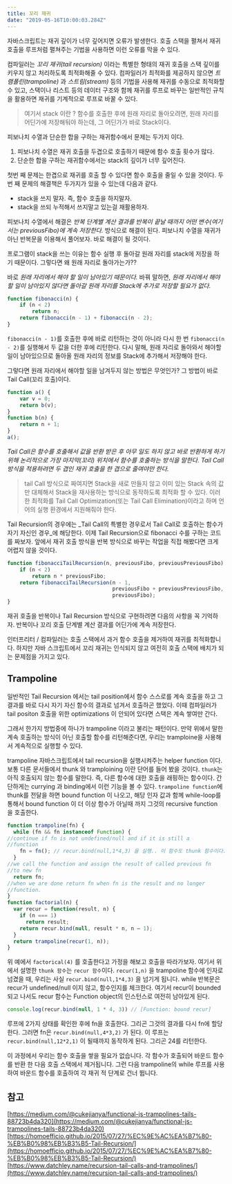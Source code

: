 ```yaml
---
title: 꼬리 재귀
date: "2019-05-16T10:00:03.284Z"
---
```


자바스크립트는 재귀 깊이가 너무 깊어지면 오류가 발생한다. 호출 스택을 펼쳐서 재귀 호출을 루프처럼 펼쳐주는 기법을 사용하면 이런 오류를 막을 수 있다. 

컴파일러는 _꼬리 재귀(tail recursion)_ 이라는 특별한 형태의 재귀 호출을 스택 깊이를 키우지 않고 처리하도록 최적화해줄 수 있다.
컴파일러가 최적화를 제공하지 않으면 _트램폴린(trampoline)_ 과 _스트림(stream)_ 등의 기법을 사용해 재귀를 수동으로 최적화할 수 있고, 스택이나 리스트 등의 데이터 구조와 함께 재귀를 루프로 바꾸는 일반적인 규칙을 활용하면 재귀를 기계적으로 루프로 바꿀 수 있다. 


> 여기서 stack 이란 ? 함수를 호출한 후에 원래 자리로 돌아오려면, 원래 자리를 어딘가에 저장해둬야 하는데, 그 어딘가가 바로 Stack이다. 

피보나치 수열과 단순한 합을 구하는 재귀함수에서 문제는 두가지 이다.

1. 피보나치 수열은 재귀 호출을 두겹으로 호출하기 때문에 함수 호출 횟수가 많다.
2. 단순한 합을 구하는 재귀함수에서는 stack의 깊이가 너무 깊어진다.

첫번 째 문제는 한겹으로 재귀를 호출 할 수 있다면 함수 호출을 줄일 수 있을 것이다.
두번 째 문제의 해결책은 두가지가 있을 수 있는데 다음과 같다.
 
  - stack을 쓰지 말자. 즉, 함수 호출을 하지말자.
  - stack을 쓰되 누적해서 쓰지말고 있는걸 재활용하자.

 
피보나치 수열에서 해결은 _반복 단계별 계산 결과를 반복이 끝날 때까지 어떤 변수(여기서는 previousFibo)에 계속 저장한다._ 방식으로 해결이 된다.
피보나치 수열을 재귀가 아닌 반복문을 이용해서 풀어보자. 바로 해결이 될 것이다.

프로그램이 stack을 쓰는 이유는 함수 실행 후 돌아갈 원래 자리를 stack에 저장을 하기 때문이다.
그렇다면 왜 원래 자리로 돌아가는가??

바로 _원래 자리에서 해야 할 일이 남아있기 때문이다._
바꿔 말하면, _원래 자리에서 해야할 일이 남아있지 않다면 돌아갈 원래 자리를 Stack에 추가로 저장할 필요가 없다._

```javascript
function fibonacci(n) {
    if (n < 2)
        return n;
    return fibonacci(n - 1) + fibonacci(n - 2);
}
```

`fibonacci(n - 1)`를 호출한 후에 바로 리턴하는 것이 아니라 다시 한 번 `fibonacci(n - 2)`를 실행해서 두 값을 더한 후에 리턴한다. 다시 말해, 원래 자리로 돌아와서 해야할 일이 남아있으므로 돌아올 원래 자리의 정보를 Stack에 추가해서 저장해야 한다.

그렇다면 원래 자리에서 해야할 일을 남겨두지 않는 방법은 무엇인가? 그 방법이 바로 Tail Call(꼬리 호출)이다.

```javascript
function a() {
    var v = 0;
    return b(v);
}
function b(n) {
    return n + 1;
}
a();
```

_Tail Call은 함수를 호출해서 값을 반환 받은 후 아무 일도 하지 않고 바로 반환하게 하기 위해 논리적으로 가장 마지막(꼬리) 위치에서 함수를 호출하는 방식을 말한다._
_Tail Call 방식을 적용하려면 두 겹인 재귀 호출을 한 겹으로 줄여야만 한다._

> tail Call 방식으로 짜여지면 Stack을 새로 만들지 않고 이미 있는 Stack 속의 값만 대체해서 Stack을 재사용하는 방식으로 동작하도록 최적화 할 수 있다. 이러한 최적화를 Tail Call Optimization(또는 Tail Call Elimination)이라고 하며 언어의 실행 환경에서 지원해줘야 한다.

Tail Recursion의 경우에는 _Tail Call의 특별한 경우로서 Tail Call로 호출하는 함수가 자기 자신인 경우_에 해당한다.
이제 Tail Recursion으로 fibonacci 수를 구하는 코드를 짜보자. 앞에서 재귀 호출 방식을 반복 방식으로 바꾸는 작업을 직접 해봤다면 크게 어렵지 않을 것이다.

```javascript
function fibonacciTailRecursion(n, previousFibo, previousPreviousFibo) {
    if (n < 2)
        return n * previousFibo;
    return fibonacciTailRecursion(n - 1,
                                  previousFibo + previousPreviousFibo,
                                  previousFibo);
}
```
재귀 호출을 반복이나 Tail Recursion 방식으로 구현하려면 다음의 사항을 꼭 기억하자.
반복이나 꼬리 호출 단계별 계산 결과를 어딘가에 계속 저장한다.

인터프리터 / 컴파일러는 호출 스택에서 과거 함수 호출을 제거하여 재귀를 최적화합니다. 하지만 자바 스크립트에서 꼬리 재귀는 인식되지 않고 여전히 호출 스택에 배치가 되는 문제점을 가지고 있다.


## Trampoline

일반적인 Tail Recursion 에서는 tail position에서 함수 스스로를 계속 호출을 하고 그 결과를 바로 다시 자기 자신 함수의 결과로 넘겨서 호출하곤 했었다. 
이때 컴파일러가 tail positon 호출을 위한 optimizations 이 안되어 있다면 스택은 계속 쌓여만 간다. 

그래서 한가지 방법중에 하나가 trampoline 이라고 불리는 패턴이다. 
만약 위에서 말한 계속 호출하는 방식이 아닌 호출할 함수를 리턴해준다면, 우리는 tramploine을 사용해서 계속적으로 실행할 수 있다. 

trampoline 자바스크립트에서 tail recursion을 실행시켜주는 helper function 이다.
보통 다른 문서들에서 thunk 와 tramploining 이란 단어를 들어 봤을 것이다.
`thunk`는 아직 호출되지 않는 함수를 말한다. 즉, 다른 함수에 대한 호출을 래핑하는 함수이다. 간단하게는 currying 과 binding에서 이런 기능을 볼 수 있다. 
`trampoline function`에 thunk를 전달을 하면 bound function 이 나오고, 해당 인자 값과 함께 while-loop를 통해서 bound function 이 더 이상 함수가 아닐때 까지 그것의 recursive function 을 호출한다. 

```javascript
function trampoline(fn) {
  while (fn && fn instanceof Function) { 
//continue if fn is not undefined/null and if it is still a
//function
    fn = fn(); // recur.bind(null,1*4,3) 을 실행.. 이 함수도 thunk 함수이다. 함수 호출 이후에 함수를 리턴함으로
  }
//we call the function and assign the result of called previous fn
//to new fn
  return fn; 
//when we are done return fn when fn is the result and no longer
//function.
}
function factorial(n) {
  var recur = function(result, n) {
    if (n === 1)
      return result;
    return recur.bind(null, result * n, n — 1);
  }
  return trampoline(recur(1, n));
}
```

위 예에서 `factorical(4)` 를 호출한다고 가정을 해보고 호출을 따라가보자. 
여기서 위에서 설명한 `thunk 함수`는 `recur 함수`이다. 
`recur(1,n)` 을 trampoline 함수에 인자로 넘겼을 때, 우리는 사실 `recur.bind(null,1*4,3)` 을 넘기게 됩니다. 
while 반복문은 recur가 undefined/null 이지 않고, 함수인지를 체크한다. 여기서 recur이 bounded 되고 나서도 recur 함수는 Function object의 인스턴스로 여전히 남아있게 된다. 

```javascript
console.log(recur.bind(null, 1 * 4, 3)) // [Function: bound recur]
```

루프에 2가지 상태를 확인한 후에 fn을 호출한다. 그리곤 그것의 결과를 다시 fn에 할당한다. 
그러면 fn은 `recur.bind(null,4*3,2)` 가 된다. 이 루프는 `recur.bind(null,12*2,1)` 이 될때까지 동작하게 된다. 그리곤 24를 리턴한다. 

이 과정에서 우리는 함수 호출을 쌓을 필요가 없습니다. 각 함수가 호출되어 바운드 함수를 반환 한 다음 호출 스택에서 제거됩니다. 그런 다음 trampoline의 while 루프를 사용하여 바운드 함수를 호출하여 각 재귀 적 단계로 건너 뜁니다. 

## 참고 
[https://medium.com/@cukejianya/functional-js-trampolines-tails-88723b4da320](https://medium.com/@cukejianya/functional-js-trampolines-tails-88723b4da320)
[https://homoefficio.github.io/2015/07/27/%EC%9E%AC%EA%B7%80-%EB%B0%98%EB%B3%B5-Tail-Recursion/](https://homoefficio.github.io/2015/07/27/%EC%9E%AC%EA%B7%80-%EB%B0%98%EB%B3%B5-Tail-Recursion/)
[https://www.datchley.name/recursion-tail-calls-and-trampolines/](https://www.datchley.name/recursion-tail-calls-and-trampolines/)